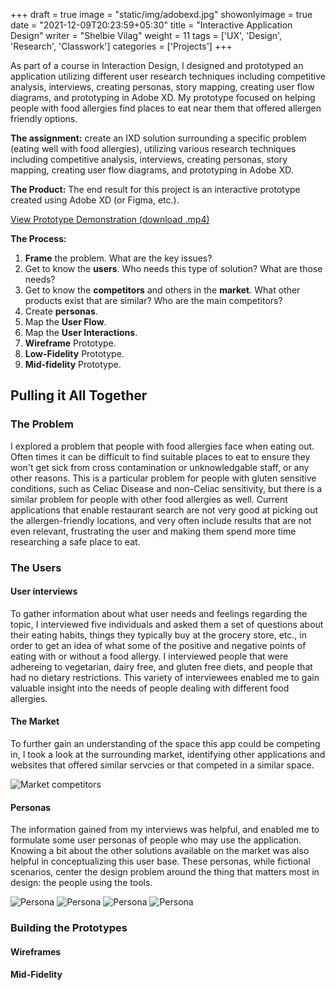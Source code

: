 +++
draft = true
image = "static/img/adobexd.jpg"
showonlyimage = true
date = "2021-12-09T20:23:59+05:30"
title = "Interactive Application Design"
writer = "Shelbie Vilag"
weight = 11
tags = ['UX', 'Design', 'Research', 'Classwork']
categories = ['Projects']
+++

As part of a course in Interaction Design, I designed and prototyped an application utilizing different user research techniques including competitive analysis, interviews, creating personas, story mapping, creating user flow diagrams, and prototyping in Adobe XD. My prototype focused on helping people with food allergies find places to eat near them that offered allergen friendly options.
<!--more-->

**The assignment:** create an IXD solution surrounding a specific problem (eating well with food allergies), utilizing various research techniques including competitive analysis, interviews, creating personas, story mapping, creating user flow diagrams, and prototyping in Adobe XD.

**The Product:** The end result for this project is an interactive prototype created using Adobe XD (or Figma, etc.).

[View Prototype Demonstration (download .mp4)](https://github.com/svilag/hugo-site/blob/main/content/static/img/svilag/myhappytummy_prototype.mp4?raw=true)

**The Process:**

1. **Frame** the problem. What are the key issues?
2. Get to know the **users**. Who needs this type of solution? What are those needs?
3. Get to know the **competitors** and others in the **market**. What other products exist that are similar? Who are the main competitors?
4. Create **personas**.
5. Map the **User Flow**.
6. Map the **User Interactions**.
7. **Wireframe** Prototype.
8. **Low-Fidelity** Prototype.
9. **Mid-fidelity** Prototype.

## Pulling it All Together

### The Problem

I explored a problem that people with food allergies face when eating out. Often times it can be difficult to find suitable places to eat to ensure they won't get sick from cross contamination or unknowledgable staff, or any other reasons. This is a particular problem for people with gluten sensitive conditions, such as Celiac Disease and non-Celiac sensitivity, but there is a similar problem for people with other food allergies as well. Current applications that enable restaurant search are not very good at picking out the allergen-friendly locations, and very often include results that are not even relevant, frustrating the user and making them spend more time researching a safe place to eat.

### The Users

#### User interviews

To gather information about what user needs and feelings regarding the topic, I interviewed five individuals and asked them a set of questions about their eating habits, things they typically buy at the grocery store, etc., in order to get an idea of what some of the positive and negative points of eating with or without a food allergy. I interviewed people that were adhereing to vegetarian, dairy free, and gluten free diets, and people that had no dietary restrictions. This variety of interviewees enabled me to gain valuable insight into the needs of people dealing with different food allergies.

#### The Market

To further gain an understanding of the space this app could be competing in, I took a look at the surrounding market, identifying other applications and websites that offered similar servcies or that competed in a similar space.

![Market competitors](/static/img/comp_analysis_svilag.jpg)

#### Personas

The information gained from my interviews was helpful, and enabled me to formulate some user personas of people who may use the application. Knowing a bit about the other solutions available on the market was also helpful in conceptualizing this user base. These personas, while fictional scenarios, center the design problem around the thing that matters most in design: the people using the tools.

![Persona](/static/img/jeremy.png)
![Persona](/static/img/ana.png)
![Persona](/static/img/jessie.png)
![Persona](/static/img/richard.png)

### Building the Prototypes

#### Wireframes

#### Mid-Fidelity
